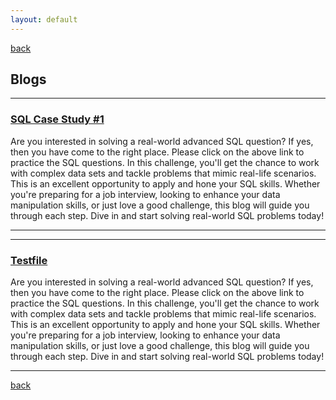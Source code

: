 ```yaml
---
layout: default
---
```


[back](./)

## Blogs

---
### [SQL Case Study #1](/casestudy1)
Are you interested in solving a real-world advanced SQL question? If yes, then you have come to the right place. Please click on the above link to practice the SQL questions.
In this challenge, you'll get the chance to work with complex data sets and tackle problems that mimic real-life scenarios. This is an excellent opportunity to apply and hone your SQL skills.
Whether you're preparing for a job interview, looking to enhance your data manipulation skills, or just love a good challenge, this blog will guide you through each step. Dive in and start solving real-world SQL problems today!

---

---
### [Testfile](/SFO_Landings_Analysis)
Are you interested in solving a real-world advanced SQL question? If yes, then you have come to the right place. Please click on the above link to practice the SQL questions.
In this challenge, you'll get the chance to work with complex data sets and tackle problems that mimic real-life scenarios. This is an excellent opportunity to apply and hone your SQL skills.
Whether you're preparing for a job interview, looking to enhance your data manipulation skills, or just love a good challenge, this blog will guide you through each step. Dive in and start solving real-world SQL problems today!

---

[back](./)
